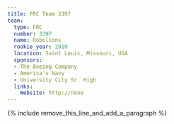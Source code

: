 ```yaml
---
title: FRC Team 3397
team:
  type: FRC
  number: 3397
  name: Robolions
  rookie_year: 2010
  location: Saint Louis, Missouri, USA
  sponsors:
  - The Boeing Company
  - America's Navy
  - University City Sr. High
  links:
    Website: http://none
---
```


{% include remove_this_line_and_add_a_paragraph %}